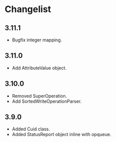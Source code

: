 # Changelist

## 3.11.1
- Bugfix integer mapping.

## 3.11.0
- Add AttributeValue object.

## 3.10.0
- Removed SuperOperation.
- Add SortedWriteOperationParser.

## 3.9.0
- Added Cuid class.
- Added StatusReport object inline with opqueue.
